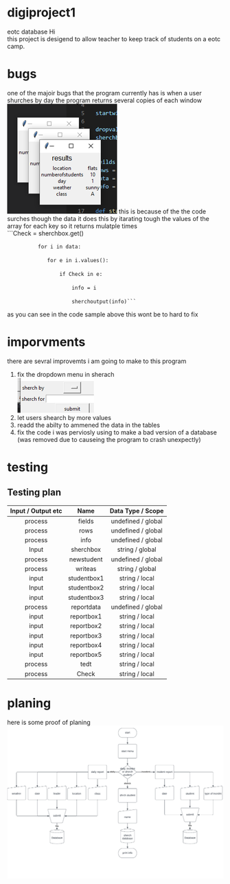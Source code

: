 # digiproject1
eotc database
Hi  
this project is desigend to allow teacher to keep track of students on a eotc camp.  
# bugs
one of the majoir bugs that the program currently has is when a user shurches by day the program returns several copies of each window 
![imag](readmedata/suerachbydaybug.PNG)
this is because of the the code surches though the data it does this by itarating tough the values of the array for each key so it returns mulatple times   
         ```Check = sherchbox.get()  
         
              for i in data:      
              
                 for e in i.values():  
                 
                     if Check in e: 
                     
                         info = i  
                         
                         sherchoutput(info)```  
as you can see in the code sample above this wont be to hard to fix   

# imporvments
there are sevral improvemts i am going to make to this program 
1. fix the dropdown menu in sherach   
![img](readmedata/dropdownprob.PNG) 
2. let users shearch by more values
3. readd the abilty to ammened the data in the tables 
4. fix the code i was perviosly using to make a bad version of a database (was removed due to causeing the program to crash unexpectly)

# testing
## Testing plan
|Input / Output etc	|Name|	Data Type / Scope|
|:--:|:--:|:--:|
|process|fields |undefined / global|
|process|rows |undefined / global|
|process|info |undefined / global|
|Input|sherchbox|string / global|
|process|newstudent|undefined / global|
|process|writeas|string / global|
|input|studentbox1|string / local|
|Input|studentbox2|string / local|
|input|studentbox3|string / local|
|process|reportdata|undefined / global|
|input|reportbox1|string / local|
|input|reportbox2|string / local|
|input|reportbox3|string / local|
|input|reportbox4|string / local|
|input|reportbox5|string / local|
|process|tedt|string / local|
|process|Check|string / local|


# planing 
here is some proof of planing
![flow](readmedata/flow.png)

